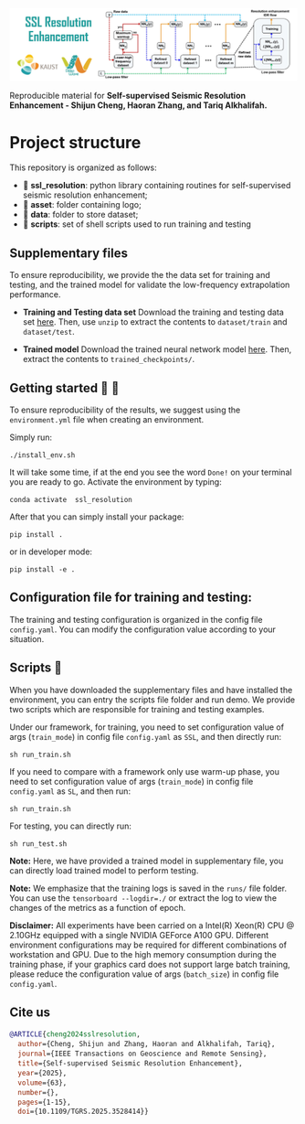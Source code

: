![LOGO](https://github.com/DeepWave-Kaust/SSL-Resolution-Enhancement/blob/main/asset/logo.jpg)

Reproducible material for **Self-supervised Seismic Resolution Enhancement - Shijun Cheng, Haoran Zhang, and Tariq Alkhalifah.**

# Project structure
This repository is organized as follows:

* :open_file_folder: **ssl_resolution**: python library containing routines for self-supervised seismic resolution enhancement;
* :open_file_folder: **asset**: folder containing logo;
* :open_file_folder: **data**: folder to store dataset;
* :open_file_folder: **scripts**: set of shell scripts used to run training and testing

## Supplementary files
To ensure reproducibility, we provide the the data set for training and testing, and the trained model for validate the low-frequency extrapolation performance. 

* **Training and Testing data set**
Download the training and testing data set [here](https://drive.google.com/file/d/17QtAFV4HBDtq2dc6bOY91yvGtt3fDbsk/view?usp=sharing). Then, use `unzip` to extract the contents to `dataset/train` and `dataset/test`.

* **Trained model**
Download the trained neural network model [here](https://kaust.sharepoint.com/:f:/r/sites/M365_Deepwave_Documents/Shared%20Documents/Restricted%20Area/DW0027?csf=1&web=1&e=MRsEhA). Then, extract the contents to `trained_checkpoints/`.

## Getting started :space_invader: :robot:
To ensure reproducibility of the results, we suggest using the `environment.yml` file when creating an environment.

Simply run:
```
./install_env.sh
```
It will take some time, if at the end you see the word `Done!` on your terminal you are ready to go. Activate the environment by typing:
```
conda activate  ssl_resolution
```

After that you can simply install your package:
```
pip install .
```
or in developer mode:
```
pip install -e .
```

## Configuration file for training and testing:
The training and testing configuration is organized in the config file `config.yaml`. You can modify the configuration value according to your situation.

## Scripts :page_facing_up:
When you have downloaded the supplementary files and have installed the environment, you can entry the scripts file folder and run demo. We provide two scripts which are responsible for training and testing examples.

Under our framework, for training, you need to set configuration value of args (`train_mode`) in config file `config.yaml` as `SSL`, and then directly run:
```
sh run_train.sh
```

If you need to compare with a framework only use warm-up phase, you need to set configuration value of args (`train_mode`) in config file `config.yaml` as `SL`, and then run:
```
sh run_train.sh
```

For testing, you can directly run:
```
sh run_test.sh
```
**Note:** Here, we have provided a trained model in supplementary file, you can directly load trained model to perform testing.

**Note:** We emphasize that the training logs is saved in the `runs/` file folder. You can use the `tensorboard --logdir=./` or extract the log to view the changes of the metrics as a function of epoch.

**Disclaimer:** All experiments have been carried on a Intel(R) Xeon(R) CPU @ 2.10GHz equipped with a single NVIDIA GEForce A100 GPU. Different environment 
configurations may be required for different combinations of workstation and GPU. Due to the high memory consumption during the training phase, if your graphics card does not support large batch training, please reduce the configuration value of args (`batch_size`) in config file `config.yaml`.

## Cite us
```bibtex
@ARTICLE{cheng2024sslresolution,
  author={Cheng, Shijun and Zhang, Haoran and Alkhalifah, Tariq},
  journal={IEEE Transactions on Geoscience and Remote Sensing}, 
  title={Self-supervised Seismic Resolution Enhancement}, 
  year={2025},
  volume={63},
  number={},
  pages={1-15},
  doi={10.1109/TGRS.2025.3528414}}


